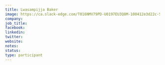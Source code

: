 ```yaml
---
title: Lwasampijja Baker
image: https://ca.slack-edge.com/T016NMV79PD-U0197EU3Q8M-100412e3d22c-512
company: 
job_title: 
facebook:
linkedin: 
twitter: 
website:
notes:
status: 
type: participant
---
```


<!-- put more details about participant here -->
